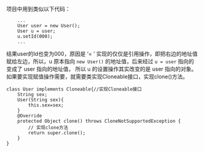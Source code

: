 项目中用到类似以下代码：

		...
		User user = new User();
		User u = user;
		u.setId(000);
		...

结果user的Id也变为000，原因是 ‘= ’ 实现的仅仅是引用操作，即把右边的地址值赋给左边，所以，u 原本指向 `new User()` 的地址值，后来经过 `u = user` 指向的变成了 user 指向的地址值， 所以 u 的设置操作其实改变的是 user 指向的对象。如果要实现赋值操作需要，就需要类实现Cloneable接口，实现clone()方法。

	class User implements Cloneable{//实现Cloneable接口
		String sex;
		User(String sex){
			this.sex=sex;
		}
		@Override
		protected Object clone() throws CloneNotSupportedException {
			// 实现clone方法
			return super.clone();
		}
	}